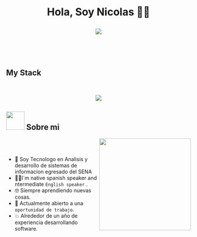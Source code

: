 <h1 align="center">Hola, Soy Nicolas 👋🏻
<p align="center">
  <a href="https://github.com/DenverCoder1/readme-typing-svg"><img src="https://readme-typing-svg.herokuapp.com?font=Time+New+Roman&color=%23C8BE25&size=25&center=true&vCenter=true&width=600&height=100&lines=Desarrollador+web;Aprendiendo+constantemente+🎯;Entusiasta+de+la+informatica"></a>
</p>


<br>

<h2>My Stack </h2>
<br>
<div>
	<p align="center">
  <a href="https://skillicons.dev">
    <img src="https://skillicons.dev/icons?i=laravel,php,css,html,javascript,tailwind,git,github,mysql,postgres,postman" />
  </a>
</p>
	
	
## <picture><img src = "https://github.com/7oSkaaa/7oSkaaa/blob/main/Images/about_me.gif?raw=true" width = 50px></picture> Sobre mi

<picture> <img align="right" src="https://github.com/7oSkaaa/7oSkaaa/blob/main/Images/Right_Side.gif?raw=true" width = 250px></picture>

<br><br>

- :school: Soy Tecnologo en Analisis y desarrollo de sistemas de informacion egresado del SENA
- :technologist:I´m native spanish speaker and ntermediate `English speaker` .
- :nerd_face: Siempre aprendiendo nuevas cosas.
- :thinking: Actualmente abierto a una `oportunidad de trabajo`.
- :boom: Alrededor de un año de experiencia desarrollando software.
<br>



	
